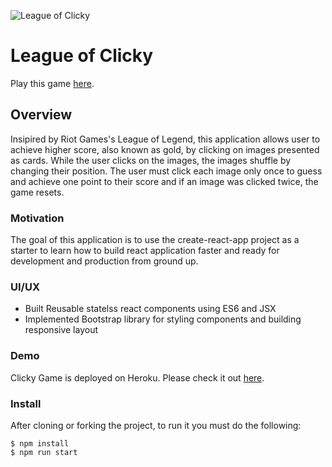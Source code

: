 ![League of Clicky](https://i.ibb.co/qMFLTZg/Untitled.png)

# League of Clicky

Play this game [here](https://leagueofclicky.herokuapp.com/). 

## Overview

Insipired by Riot Games's League of Legend, this application allows user to achieve higher score, also known as gold, by clicking on images presented as cards. While the user clicks on the images, the images shuffle by changing their position. The user must click each image only once to guess and achieve one point to their score and if an image was clicked twice, the game resets.


### Motivation

The goal of this application is to use the create-react-app project as a starter to learn how to build react application faster and ready for development and production from ground up.


### UI/UX 
* Built Reusable statelss react components using ES6 and JSX 
* Implemented Bootstrap library for styling components and building responsive layout

### Demo
	
Clicky Game is deployed on Heroku. Please check it out [here](https://leagueofclicky.herokuapp.com/).


### Install

After cloning or forking the project, to run it you must do the following:

```
$ npm install
$ npm run start

```
